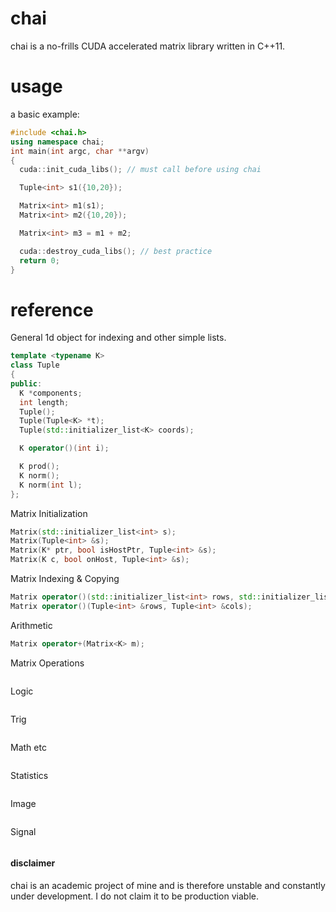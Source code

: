 # chai
chai is a no-frills CUDA accelerated matrix library written in C++11.

# usage
a basic example:
````C++
#include <chai.h>
using namespace chai;
int main(int argc, char **argv)
{
  cuda::init_cuda_libs(); // must call before using chai

  Tuple<int> s1({10,20});

  Matrix<int> m1(s1);
  Matrix<int> m2({10,20});

  Matrix<int> m3 = m1 + m2;

  cuda::destroy_cuda_libs(); // best practice
  return 0;
}
````

# reference

General 1d object for indexing and other simple lists.

````C++
template <typename K>
class Tuple
{
public:
  K *components;
  int length;
  Tuple();
  Tuple(Tuple<K> *t);
  Tuple(std::initializer_list<K> coords);

  K operator()(int i);

  K prod();
  K norm();
  K norm(int l);
};
````

Matrix Initialization

````C++
Matrix(std::initializer_list<int> s);
Matrix(Tuple<int> &s);
Matrix(K* ptr, bool isHostPtr, Tuple<int> &s);
Matrix(K c, bool onHost, Tuple<int> &s);
````

Matrix Indexing & Copying

````C++
Matrix operator()(std::initializer_list<int> rows, std::initializer_list<int> cols);
Matrix operator()(Tuple<int> &rows, Tuple<int> &cols);
````

Arithmetic

````C++
Matrix operator+(Matrix<K> m);
````

Matrix Operations

````C++

````

Logic

````C++

````

Trig

````C++

````

Math etc

````C++

````

Statistics

````C++

````

Image

````C++

````

Signal
````C++

````

#### disclaimer
chai is an academic project of mine and is therefore unstable and constantly under development. I do not claim it to be production viable.
